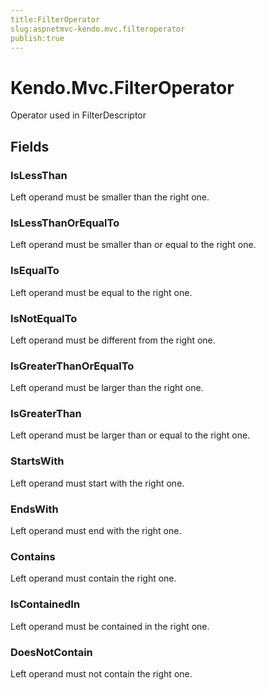 ```yaml
---
title:FilterOperator
slug:aspnetmvc-kendo.mvc.filteroperator
publish:true
---
```


# Kendo.Mvc.FilterOperator
Operator used in FilterDescriptor

## Fields
### IsLessThan
Left operand must be smaller than the right one.
### IsLessThanOrEqualTo
Left operand must be smaller than or equal to the right one.
### IsEqualTo
Left operand must be equal to the right one.
### IsNotEqualTo
Left operand must be different from the right one.
### IsGreaterThanOrEqualTo
Left operand must be larger than the right one.
### IsGreaterThan
Left operand must be larger than or equal to the right one.
### StartsWith
Left operand must start with the right one.
### EndsWith
Left operand must end with the right one.
### Contains
Left operand must contain the right one.
### IsContainedIn
Left operand must be contained in the right one.
### DoesNotContain
Left operand must not contain the right one.




 
